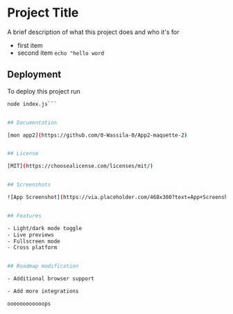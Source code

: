 
# Project Title

A brief description of what this project does and who it's for

- first item
- second item
```echo "hello word```


## Deployment

To deploy this project run

```bash
node index.js```


## Documentation

[mon app2](https://github.com/0-Wassila-0/App2-maquette-2)


## License

[MIT](https://choosealicense.com/licenses/mit/)


## Screenshots

![App Screenshot](https://via.placeholder.com/468x300?text=App+Screenshot+Here)


## Features

- Light/dark mode toggle
- Live previews
- Fullscreen mode
- Cross platform


## Roadmap modification

- Additional browser support

- Add more integrations

oooooooooooops